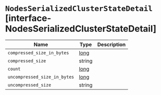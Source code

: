 # `NodesSerializedClusterStateDetail` [interface-NodesSerializedClusterStateDetail]

| Name | Type | Description |
| - | - | - |
| `compressed_size_in_bytes` | [long](./long.md) | &nbsp; |
| `compressed_size` | string | &nbsp; |
| `count` | [long](./long.md) | &nbsp; |
| `uncompressed_size_in_bytes` | [long](./long.md) | &nbsp; |
| `uncompressed_size` | string | &nbsp; |
